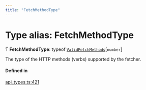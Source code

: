 ```yaml
---
title: "FetchMethodType"
---
```

# Type alias: FetchMethodType

Ƭ **FetchMethodType**: typeof [`ValidFetchMethods`](../variables/ValidFetchMethods.md)[`number`]

The type of the HTTP methods (verbs) supported by the fetcher.

#### Defined in

[api_types.ts:421](https://github.com/coda/packs-sdk/blob/main/api_types.ts#L421)

